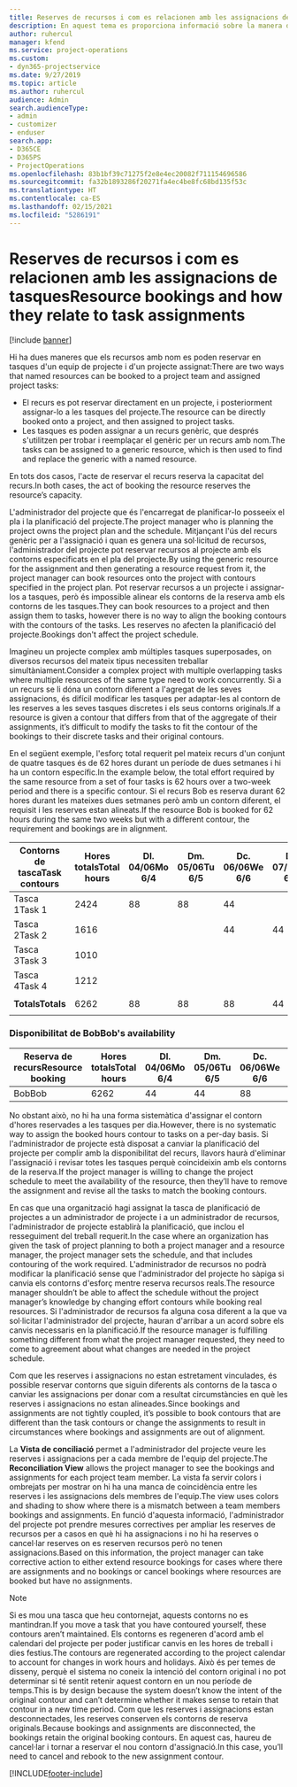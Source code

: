 ```yaml
---
title: Reserves de recursos i com es relacionen amb les assignacions de tasques
description: En aquest tema es proporciona informació sobre la manera d'administrar els recursos amb nom, les reserves de recursos i les assignacions de tasques i la seva relació entre ells.
author: ruhercul
manager: kfend
ms.service: project-operations
ms.custom:
- dyn365-projectservice
ms.date: 9/27/2019
ms.topic: article
ms.author: ruhercul
audience: Admin
search.audienceType:
- admin
- customizer
- enduser
search.app:
- D365CE
- D365PS
- ProjectOperations
ms.openlocfilehash: 83b1bf39c71275f2e8e4ec20082f711154696586
ms.sourcegitcommit: fa32b1893286f20271fa4ec4be8fc68bd135f53c
ms.translationtype: HT
ms.contentlocale: ca-ES
ms.lasthandoff: 02/15/2021
ms.locfileid: "5286191"
---
```

# <a name="resource-bookings-and-how-they-relate-to-task-assignments"></a><span data-ttu-id="12158-103">Reserves de recursos i com es relacionen amb les assignacions de tasques</span><span class="sxs-lookup"><span data-stu-id="12158-103">Resource bookings and how they relate to task assignments</span></span>

[!include [banner](../includes/psa-now-project-operations.md)]

<span data-ttu-id="12158-104">Hi ha dues maneres que els recursos amb nom es poden reservar en tasques d'un equip de projecte i d'un projecte assignat:</span><span class="sxs-lookup"><span data-stu-id="12158-104">There are two ways that named resources can be booked to a project team and assigned project tasks:</span></span>

- <span data-ttu-id="12158-105">El recurs es pot reservar directament en un projecte, i posteriorment assignar-lo a les tasques del projecte.</span><span class="sxs-lookup"><span data-stu-id="12158-105">The resource can be directly booked onto a project, and then assigned to project tasks.</span></span>
- <span data-ttu-id="12158-106">Les tasques es poden assignar a un recurs genèric, que després s'utilitzen per trobar i reemplaçar el genèric per un recurs amb nom.</span><span class="sxs-lookup"><span data-stu-id="12158-106">The tasks can be assigned to a generic resource, which is then used to find and replace the generic with a named resource.</span></span> 

<span data-ttu-id="12158-107">En tots dos casos, l'acte de reservar el recurs reserva la capacitat del recurs.</span><span class="sxs-lookup"><span data-stu-id="12158-107">In both cases, the act of booking the resource reserves the resource’s capacity.</span></span>

<span data-ttu-id="12158-108">L'administrador del projecte que és l'encarregat de planificar-lo posseeix el pla i la planificació del projecte.</span><span class="sxs-lookup"><span data-stu-id="12158-108">The project manager who is planning the project owns the project plan and the schedule.</span></span> <span data-ttu-id="12158-109">Mitjançant l'ús del recurs genèric per a l'assignació i quan es genera una sol·licitud de recursos, l'administrador del projecte pot reservar recursos al projecte amb els contorns especificats en el pla del projecte.</span><span class="sxs-lookup"><span data-stu-id="12158-109">By using the generic resource for the assignment and then generating a resource request from it, the project manager can book resources onto the project with contours specified in the project plan.</span></span> <span data-ttu-id="12158-110">Pot reservar recursos a un projecte i assignar-los a tasques, però és impossible alinear els contorns de la reserva amb els contorns de les tasques.</span><span class="sxs-lookup"><span data-stu-id="12158-110">They can book resources to a project and then assign them to tasks, however there is no way to align the booking contours with the contours of the tasks.</span></span> <span data-ttu-id="12158-111">Les reserves no afecten la planificació del projecte.</span><span class="sxs-lookup"><span data-stu-id="12158-111">Bookings don't affect the project schedule.</span></span>

<span data-ttu-id="12158-112">Imagineu un projecte complex amb múltiples tasques superposades, on diversos recursos del mateix tipus necessiten treballar simultàniament.</span><span class="sxs-lookup"><span data-stu-id="12158-112">Consider a complex project with multiple overlapping tasks where multiple resources of the same type need to work concurrently.</span></span> <span data-ttu-id="12158-113">Si a un recurs se li dóna un contorn diferent a l'agregat de les seves assignacions, és difícil modificar les tasques per adaptar-les al contorn de les reserves a les seves tasques discretes i els seus contorns originals.</span><span class="sxs-lookup"><span data-stu-id="12158-113">If a resource is given a contour that differs from that of the aggregate of their assignments, it’s difficult to modify the tasks to fit the contour of the bookings to their discrete tasks and their original contours.</span></span>

<span data-ttu-id="12158-114">En el següent exemple, l'esforç total requerit pel mateix recurs d'un conjunt de quatre tasques és de 62 hores durant un període de dues setmanes i hi ha un contorn específic.</span><span class="sxs-lookup"><span data-stu-id="12158-114">In the example below, the total effort required by the same resource from a set of four tasks is 62 hours over a two-week period and there is a specific contour.</span></span> <span data-ttu-id="12158-115">Si el recurs Bob es reserva durant 62 hores durant les mateixes dues setmanes però amb un contorn diferent, el requisit i les reserves estan alineats.</span><span class="sxs-lookup"><span data-stu-id="12158-115">If the resource Bob is booked for 62 hours during the same two weeks but with a different contour, the requirement and bookings are in alignment.</span></span>

| <span data-ttu-id="12158-116">**Contorns de tasca**</span><span class="sxs-lookup"><span data-stu-id="12158-116">**Task contours**</span></span>    | <span data-ttu-id="12158-117">**Hores totals**</span><span class="sxs-lookup"><span data-stu-id="12158-117">**Total hours**</span></span> | <span data-ttu-id="12158-118">Dl. 04/06</span><span class="sxs-lookup"><span data-stu-id="12158-118">Mo 6/4</span></span> | <span data-ttu-id="12158-119">Dm. 05/06</span><span class="sxs-lookup"><span data-stu-id="12158-119">Tu 6/5</span></span> | <span data-ttu-id="12158-120">Dc. 06/06</span><span class="sxs-lookup"><span data-stu-id="12158-120">We 6/6</span></span> | <span data-ttu-id="12158-121">Dj. 07/06</span><span class="sxs-lookup"><span data-stu-id="12158-121">Th 6/7</span></span> | <span data-ttu-id="12158-122">Dv. 08/06</span><span class="sxs-lookup"><span data-stu-id="12158-122">Fr 6/8</span></span> | <span data-ttu-id="12158-123">Ds. 09/06</span><span class="sxs-lookup"><span data-stu-id="12158-123">Sa 6/9</span></span> | <span data-ttu-id="12158-124">Dg. 10/06</span><span class="sxs-lookup"><span data-stu-id="12158-124">Su 6/10</span></span> | <span data-ttu-id="12158-125">Dl. 11/06</span><span class="sxs-lookup"><span data-stu-id="12158-125">Mo 6/11</span></span> | <span data-ttu-id="12158-126">Dm. 12/06</span><span class="sxs-lookup"><span data-stu-id="12158-126">Tu 6/12</span></span> | <span data-ttu-id="12158-127">Dc. 13/06</span><span class="sxs-lookup"><span data-stu-id="12158-127">We 6/13</span></span> | <span data-ttu-id="12158-128">Dj. 14/06</span><span class="sxs-lookup"><span data-stu-id="12158-128">Th 6/14</span></span> | <span data-ttu-id="12158-129">Dv. 15/06</span><span class="sxs-lookup"><span data-stu-id="12158-129">Fr 6/15</span></span> |
|----------------------|-----------------|--------|--------|--------|--------|--------|--------|---------|---------|---------|---------|---------|---------|
| <span data-ttu-id="12158-130">Tasca 1</span><span class="sxs-lookup"><span data-stu-id="12158-130">Task 1</span></span>               | <span data-ttu-id="12158-131">24</span><span class="sxs-lookup"><span data-stu-id="12158-131">24</span></span>              | <span data-ttu-id="12158-132">8</span><span class="sxs-lookup"><span data-stu-id="12158-132">8</span></span>      | <span data-ttu-id="12158-133">8</span><span class="sxs-lookup"><span data-stu-id="12158-133">8</span></span>      | <span data-ttu-id="12158-134">4</span><span class="sxs-lookup"><span data-stu-id="12158-134">4</span></span>      |        |        |        |         |         |         | <span data-ttu-id="12158-135">4</span><span class="sxs-lookup"><span data-stu-id="12158-135">4</span></span>       |         |         |
| <span data-ttu-id="12158-136">Tasca 2</span><span class="sxs-lookup"><span data-stu-id="12158-136">Task 2</span></span>               | <span data-ttu-id="12158-137">16</span><span class="sxs-lookup"><span data-stu-id="12158-137">16</span></span>              |        |        | <span data-ttu-id="12158-138">4</span><span class="sxs-lookup"><span data-stu-id="12158-138">4</span></span>      | <span data-ttu-id="12158-139">4</span><span class="sxs-lookup"><span data-stu-id="12158-139">4</span></span>      |        |        |         | <span data-ttu-id="12158-140">8</span><span class="sxs-lookup"><span data-stu-id="12158-140">8</span></span>       |         |         |         |         |
| <span data-ttu-id="12158-141">Tasca 3</span><span class="sxs-lookup"><span data-stu-id="12158-141">Task 3</span></span>               | <span data-ttu-id="12158-142">10</span><span class="sxs-lookup"><span data-stu-id="12158-142">10</span></span>              |        |        |        |        | <span data-ttu-id="12158-143">4</span><span class="sxs-lookup"><span data-stu-id="12158-143">4</span></span>      |        |         |         | <span data-ttu-id="12158-144">4</span><span class="sxs-lookup"><span data-stu-id="12158-144">4</span></span>       |         | <span data-ttu-id="12158-145">2</span><span class="sxs-lookup"><span data-stu-id="12158-145">2</span></span>       |         |
| <span data-ttu-id="12158-146">Tasca 4</span><span class="sxs-lookup"><span data-stu-id="12158-146">Task 4</span></span>               | <span data-ttu-id="12158-147">12</span><span class="sxs-lookup"><span data-stu-id="12158-147">12</span></span>              |        |        |        |        |        |        |         |         |         | <span data-ttu-id="12158-148">4</span><span class="sxs-lookup"><span data-stu-id="12158-148">4</span></span>       |         | <span data-ttu-id="12158-149">8</span><span class="sxs-lookup"><span data-stu-id="12158-149">8</span></span>       |
|                      |                 |        |        |        |        |        |        |         |         |         |         |         |         |
| <span data-ttu-id="12158-150">**Totals**</span><span class="sxs-lookup"><span data-stu-id="12158-150">**Totals**</span></span>           | <span data-ttu-id="12158-151">62</span><span class="sxs-lookup"><span data-stu-id="12158-151">62</span></span>              | <span data-ttu-id="12158-152">8</span><span class="sxs-lookup"><span data-stu-id="12158-152">8</span></span>      | <span data-ttu-id="12158-153">8</span><span class="sxs-lookup"><span data-stu-id="12158-153">8</span></span>      | <span data-ttu-id="12158-154">8</span><span class="sxs-lookup"><span data-stu-id="12158-154">8</span></span>      | <span data-ttu-id="12158-155">4</span><span class="sxs-lookup"><span data-stu-id="12158-155">4</span></span>      | <span data-ttu-id="12158-156">4</span><span class="sxs-lookup"><span data-stu-id="12158-156">4</span></span>      |        |         | <span data-ttu-id="12158-157">8</span><span class="sxs-lookup"><span data-stu-id="12158-157">8</span></span>       | <span data-ttu-id="12158-158">4</span><span class="sxs-lookup"><span data-stu-id="12158-158">4</span></span>       | <span data-ttu-id="12158-159">8</span><span class="sxs-lookup"><span data-stu-id="12158-159">8</span></span>       | <span data-ttu-id="12158-160">2</span><span class="sxs-lookup"><span data-stu-id="12158-160">2</span></span>       | <span data-ttu-id="12158-161">8</span><span class="sxs-lookup"><span data-stu-id="12158-161">8</span></span>       |
|                      |                 |        |        |        |        |        |        |         |         |         |         |

### <a name="bobs-availability"></a><span data-ttu-id="12158-162">Disponibilitat de Bob</span><span class="sxs-lookup"><span data-stu-id="12158-162">Bob's availability</span></span>
| <span data-ttu-id="12158-163">**Reserva de recurs**</span><span class="sxs-lookup"><span data-stu-id="12158-163">**Resource   booking**</span></span> | <span data-ttu-id="12158-164">**Hores totals**</span><span class="sxs-lookup"><span data-stu-id="12158-164">**Total hours**</span></span> | <span data-ttu-id="12158-165">Dl. 04/06</span><span class="sxs-lookup"><span data-stu-id="12158-165">Mo 6/4</span></span> | <span data-ttu-id="12158-166">Dm. 05/06</span><span class="sxs-lookup"><span data-stu-id="12158-166">Tu 6/5</span></span> | <span data-ttu-id="12158-167">Dc. 06/06</span><span class="sxs-lookup"><span data-stu-id="12158-167">We 6/6</span></span> | <span data-ttu-id="12158-168">Dj. 07/06</span><span class="sxs-lookup"><span data-stu-id="12158-168">Th 6/7</span></span> | <span data-ttu-id="12158-169">Dv. 08/06</span><span class="sxs-lookup"><span data-stu-id="12158-169">Fr 6/8</span></span> | <span data-ttu-id="12158-170">Ds. 09/06</span><span class="sxs-lookup"><span data-stu-id="12158-170">Sa 6/9</span></span> | <span data-ttu-id="12158-171">Dg. 10/06</span><span class="sxs-lookup"><span data-stu-id="12158-171">Su 6/10</span></span> | <span data-ttu-id="12158-172">Dl. 11/06</span><span class="sxs-lookup"><span data-stu-id="12158-172">Mo 6/11</span></span> | <span data-ttu-id="12158-173">Dm. 12/06</span><span class="sxs-lookup"><span data-stu-id="12158-173">Tu 6/12</span></span> | <span data-ttu-id="12158-174">Dc. 13/06</span><span class="sxs-lookup"><span data-stu-id="12158-174">We 6/13</span></span> | <span data-ttu-id="12158-175">Dj. 14/06</span><span class="sxs-lookup"><span data-stu-id="12158-175">Th 6/14</span></span> | <span data-ttu-id="12158-176">Dv. 15/06</span><span class="sxs-lookup"><span data-stu-id="12158-176">Fr 6/15</span></span> |
|------------------------|-----------------|--------|--------|--------|--------|--------|--------|---------|---------|---------|---------|---------|---------|
| <span data-ttu-id="12158-177">Bob</span><span class="sxs-lookup"><span data-stu-id="12158-177">Bob</span></span>                    | <span data-ttu-id="12158-178">62</span><span class="sxs-lookup"><span data-stu-id="12158-178">62</span></span>              | <span data-ttu-id="12158-179">4</span><span class="sxs-lookup"><span data-stu-id="12158-179">4</span></span>      | <span data-ttu-id="12158-180">4</span><span class="sxs-lookup"><span data-stu-id="12158-180">4</span></span>      | <span data-ttu-id="12158-181">8</span><span class="sxs-lookup"><span data-stu-id="12158-181">8</span></span>      | <span data-ttu-id="12158-182">8</span><span class="sxs-lookup"><span data-stu-id="12158-182">8</span></span>      | <span data-ttu-id="12158-183">8</span><span class="sxs-lookup"><span data-stu-id="12158-183">8</span></span>      |        |         | <span data-ttu-id="12158-184">4</span><span class="sxs-lookup"><span data-stu-id="12158-184">4</span></span>       | <span data-ttu-id="12158-185">4</span><span class="sxs-lookup"><span data-stu-id="12158-185">4</span></span>       | <span data-ttu-id="12158-186">8</span><span class="sxs-lookup"><span data-stu-id="12158-186">8</span></span>       | <span data-ttu-id="12158-187">8</span><span class="sxs-lookup"><span data-stu-id="12158-187">8</span></span>       | <span data-ttu-id="12158-188">6</span><span class="sxs-lookup"><span data-stu-id="12158-188">6</span></span>       |

<span data-ttu-id="12158-189">No obstant això, no hi ha una forma sistemàtica d'assignar el contorn d'hores reservades a les tasques per dia.</span><span class="sxs-lookup"><span data-stu-id="12158-189">However, there is no systematic way to assign the booked hours contour to tasks on a per-day basis.</span></span> <span data-ttu-id="12158-190">Si l'administrador de projecte està disposat a canviar la planificació del projecte per complir amb la disponibilitat del recurs, llavors haurà d'eliminar l'assignació i revisar totes les tasques perquè coincideixin amb els contorns de la reserva.</span><span class="sxs-lookup"><span data-stu-id="12158-190">If the project manager is willing to change the project schedule to meet the availability of the resource, then they’ll have to remove the assignment and revise all the tasks to match the booking contours.</span></span>

<span data-ttu-id="12158-191">En cas que una organització hagi assignat la tasca de planificació de projectes a un administrador de projecte i a un administrador de recursos, l'administrador de projecte establirà la planificació, que inclou el resseguiment del treball requerit.</span><span class="sxs-lookup"><span data-stu-id="12158-191">In the case where an organization has given the task of project planning to both a project manager and a resource manager, the project manager sets the schedule, and that includes contouring of the work required.</span></span> <span data-ttu-id="12158-192">L'administrador de recursos no podrà modificar la planificació sense que l'administrador del projecte ho sàpiga si canvia els contorns d'esforç mentre reserva recursos reals.</span><span class="sxs-lookup"><span data-stu-id="12158-192">The resource manager shouldn’t be able to affect the schedule without the project manager’s knowledge by changing effort contours while booking real resources.</span></span> <span data-ttu-id="12158-193">Si l'administrador de recursos fa alguna cosa diferent a la que va sol·licitar l'administrador del projecte, hauran d'arribar a un acord sobre els canvis necessaris en la planificació.</span><span class="sxs-lookup"><span data-stu-id="12158-193">If the resource manager is fulfilling something different from what the project manager requested, they need to come to agreement about what changes are needed in the project schedule.</span></span>

<span data-ttu-id="12158-194">Com que les reserves i assignacions no estan estretament vinculades, és possible reservar contorns que siguin diferents als contorns de la tasca o canviar les assignacions per donar com a resultat circumstàncies en què les reserves i assignacions no estan alineades.</span><span class="sxs-lookup"><span data-stu-id="12158-194">Since bookings and assignments are not tightly coupled, it’s possible to book contours that are different than the task contours or change the assignments to result in circumstances where bookings and assignments are out of alignment.</span></span>

<span data-ttu-id="12158-195">La **Vista de conciliació** permet a l'administrador del projecte veure les reserves i assignacions per a cada membre de l'equip del projecte.</span><span class="sxs-lookup"><span data-stu-id="12158-195">The **Reconciliation View** allows the project manager to see the bookings and assignments for each project team member.</span></span> <span data-ttu-id="12158-196">La vista fa servir colors i ombrejats per mostrar on hi ha una manca de coincidència entre les reserves i les assignacions dels membres de l'equip.</span><span class="sxs-lookup"><span data-stu-id="12158-196">The view uses colors and shading to show where there is a mismatch between a team members bookings and assignments.</span></span> <span data-ttu-id="12158-197">En funció d'aquesta informació, l'administrador del projecte pot prendre mesures correctives per ampliar les reserves de recursos per a casos en què hi ha assignacions i no hi ha reserves o cancel·lar reserves on es reserven recursos però no tenen assignacions.</span><span class="sxs-lookup"><span data-stu-id="12158-197">Based on this information, the project manager can take corrective action to either extend resource bookings for cases where there are assignments and no bookings or cancel bookings where resources are booked but have no assignments.</span></span>

> [!NOTE]
> <span data-ttu-id="12158-198">Si es mou una tasca que heu contornejat, aquests contorns no es mantindran.</span><span class="sxs-lookup"><span data-stu-id="12158-198">If you move a task that you have contoured yourself, these contours aren’t maintained.</span></span> <span data-ttu-id="12158-199">Els contorns es regeneren d'acord amb el calendari del projecte per poder justificar canvis en les hores de treball i dies festius.</span><span class="sxs-lookup"><span data-stu-id="12158-199">The contours are regenerated according to the project calendar to account for changes in work hours and holidays.</span></span> <span data-ttu-id="12158-200">Això és per temes de disseny, perquè el sistema no coneix la intenció del contorn original i no pot determinar si té sentit retenir aquest contorn en un nou període de temps.</span><span class="sxs-lookup"><span data-stu-id="12158-200">This is by design because the system doesn’t know the intent of the original contour and can’t determine whether it makes sense to retain that contour in a new time period.</span></span> <span data-ttu-id="12158-201">Com que les reserves i assignacions estan desconnectades, les reserves conserven els contorns de reserva originals.</span><span class="sxs-lookup"><span data-stu-id="12158-201">Because bookings and assignments are disconnected, the bookings retain the original booking contours.</span></span> <span data-ttu-id="12158-202">En aquest cas, haureu de cancel·lar i tornar a reservar el nou contorn d'assignació.</span><span class="sxs-lookup"><span data-stu-id="12158-202">In this case, you’ll need to cancel and rebook to the new assignment contour.</span></span>



[!INCLUDE[footer-include](../includes/footer-banner.md)]